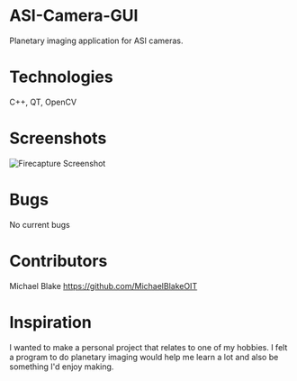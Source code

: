 # ASI-Camera-GUI
Planetary imaging application for ASI cameras.

# Technologies
C++, QT, OpenCV

# Screenshots
![Firecapture Screenshot](http://www.astrophotography-tonight.com/wp-content/uploads/2013/12/FireCapture-ASI120mm.jpg)

# Bugs
No current bugs

# Contributors
Michael Blake
https://github.com/MichaelBlakeOIT

# Inspiration
I wanted to make a personal project that relates to one of my hobbies. I felt a program to do planetary imaging would help me learn a lot and also be something I'd enjoy making.

#
